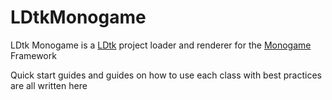 # LDtkMonogame

LDtk Monogame is a [LDtk](https://ldtk.io) project loader and renderer for the [Monogame](https://www.monogame.net/) Framework

Quick start guides and guides on how to use each class with best practices are all written here
